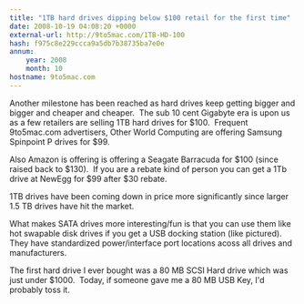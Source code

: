 ```yaml
---
title: "1TB hard drives dipping below $100 retail for the first time"
date: 2008-10-19 04:08:20 +0000
external-url: http://9to5mac.com/1TB-HD-100
hash: f975c8e229ccca9a5db7b38735ba7e0e
annum:
    year: 2008
    month: 10
hostname: 9to5mac.com
---
```



Another milestone has been reached as hard drives keep getting bigger and bigger and cheaper and cheaper.  The sub 10 cent Gigabyte era is upon us as a few retailers are selling 1TB hard drives for $100.  Frequent 9to5mac.com advertisers, Other World Computing are offering Samsung Spinpoint P drives for $99. 

Also Amazon is offering is offering a Seagate Barracuda for $100 (since raised back to $130).  If you are a rebate kind of person you can get a 1Tb drive at NewEgg for $99 after $30 rebate.

1TB drives have been coming down in price more significantly since larger 1.5 TB drives have hit the market.

What makes SATA drives more interesting/fun is that you can use them like hot swapable disk drives if you get a USB docking station (like pictured).  They have standardized power/interface port locations acoss all drives and manufacturers.



The first hard drive I ever bought was a 80 MB SCSI Hard drive which was just under $1000.  Today, if someone gave me a 80 MB USB Key, I'd probably toss it.

 

          

